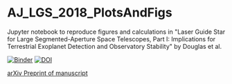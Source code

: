 # AJ_LGS_2018_PlotsAndFigs

Jupyter notebook to reproduce figures and calculations in "Laser Guide Star for Large Segmented-Aperture Space Telescopes, Part I: Implications for Terrestrial Exoplanet Detection and Observatory Stability" by Douglas et al.


[![Binder](https://mybinder.org/badge_logo.svg)](https://mybinder.org/v2/gh/douglase/AJ_LGS_2018_PlotsAndFigs/master?filepath=LGS_range_and_ZWFS_plots_and_calculations.ipynb)
[![DOI](https://zenodo.org/badge/157277702.svg)](https://zenodo.org/badge/latestdoi/157277702)

[arXiv Preprint of manuscript](https://arxiv.org/abs/1811.05309)
